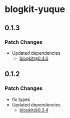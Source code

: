 # blogkit-yuque

## 0.1.3

### Patch Changes

- Updated dependencies
  - blogkit@0.4.0

## 0.1.2

### Patch Changes

- fix types
- Updated dependencies
  - blogkit@0.3.4
